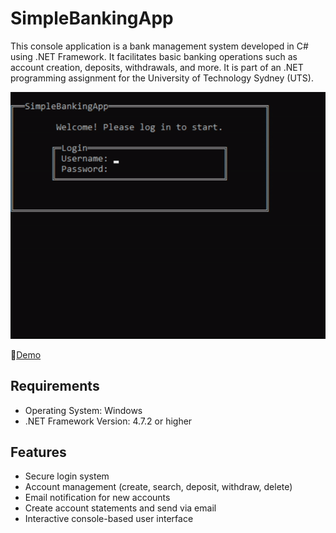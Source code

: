 # SimpleBankingApp

This console application is a bank management system developed in C# using .NET Framework. It facilitates basic banking operations such as account creation, deposits, withdrawals, and more. It is part of an .NET programming assignment for the University of Technology Sydney (UTS).

![Demo](screenrecord.gif)

🔗[Demo](https://youtu.be/eblMLFwIp6w)

## Requirements
- Operating System: Windows
- .NET Framework Version: 4.7.2 or higher

## Features
- Secure login system
- Account management (create, search, deposit, withdraw, delete)
- Email notification for new accounts
- Create account statements and send via email
- Interactive console-based user interface
